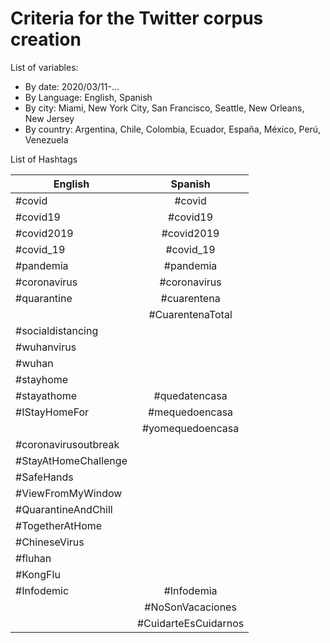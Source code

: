 # Criteria for the Twitter corpus creation 

List of variables: 

* By date: 2020/03/11-...
* By Language: English, Spanish
* By city: Miami, New York City, San Francisco, Seattle, New Orleans, New Jersey
* By country: Argentina, Chile, Colombia, Ecuador, España, México, Perú, Venezuela

List of Hashtags 

| English       | Spanish       | 
| ------------- |:-------------:| 
| #covid        | #covid        | 
| #covid19      | #covid19      |  
| #covid2019    | #covid2019    |
| #covid_19     | #covid_19     |
| #pandemia     | #pandemia     | 
| #coronavirus  | #coronavirus  |
| #quarantine   | #cuarentena   |
|               | #CuarentenaTotal|
| #socialdistancing|            |
| #wuhanvirus   |               |
| #wuhan        |               |
| #stayhome     |               |
| #stayathome   | #quedatencasa |
| #IStayHomeFor |#mequedoencasa|
|               |#yomequedoencasa|
| #coronavirusoutbreak          |
| #StayAtHomeChallenge          |
| #SafeHands    |               |
| #ViewFromMyWindow|             |
| #QuarantineAndChill|           |
| #TogetherAtHome|               |
| #ChineseVirus |               |
| #fluhan       |               |
| #KongFlu      |               |
|  #Infodemic   |  #Infodemia   |           
|               | #NoSonVacaciones|
|               | #CuidarteEsCuidarnos|


